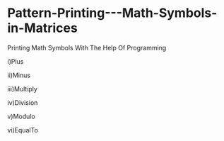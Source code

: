 # Pattern-Printing---Math-Symbols-in-Matrices
Printing Math Symbols With The Help Of Programming  

i)Plus

ii)Minus

iii)Multiply

iv)Division

v)Modulo

vi)EqualTo
